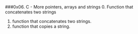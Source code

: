 ###0x06. C - More pointers, arrays and strings
0. Function that concatenates two strings
1. function that concatenates two strings.
2. function that copies a string.
